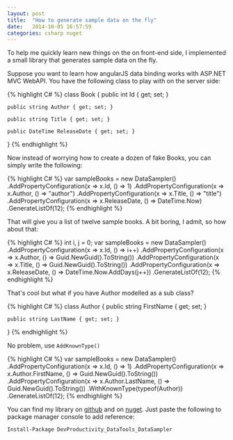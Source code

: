```yaml
---
layout: post
title:  "How to generate sample data on the fly"
date:   2014-10-05 16:57:59
categories: csharp nuget
---
```

To help me quickly learn new things on the on front-end side, I implemented a small library that generates sample data on the fly.

Suppose you want to learn how angularJS data binding works with ASP.NET MVC WebAPI. You have the following class to play with on the server side:

{% highlight C# %}
class Book
{
    public int Id { get; set; }

    public string Author { get; set; }

    public string Title { get; set; }

    public DateTime ReleaseDate { get; set; }
}
{% endhighlight %}

Now instead of worrying how to create a dozen of fake Books, you can simply write the following:

{% highlight C# %}
var sampleBooks = new DataSampler<Book>()
        .AddPropertyConfiguration(x => x.Id, () => 1)
        .AddPropertyConfiguration(x => x.Author, () => "author")
        .AddPropertyConfiguration(x => x.Title, () => "title")
        .AddPropertyConfiguration(x => x.ReleaseDate, () => DateTime.Now)
        .GenerateListOf(12);
{% endhighlight %}

That will give you a list of twelve sample books. A bit boring, I admit, so how about that:

{% highlight C# %}
int i, j = 0;
var sampleBooks = new DataSampler<Book>()
        .AddPropertyConfiguration(x => x.Id, () => i++)
        .AddPropertyConfiguration(x => x.Author, () => Guid.NewGuid().ToString())
        .AddPropertyConfiguration(x => x.Title, () => Guid.NewGuid().ToString())
        .AddPropertyConfiguration(x => x.ReleaseDate, () => DateTime.Now.AddDays(j++))
        .GenerateListOf(12);
{% endhighlight %}

That's cool but what if you have Author modelled as a sub class?

{% highlight C# %}
class Author
{
    public string FirstName { get; set; }

    public string LastName { get; set; }
}
{% endhighlight %}

No problem, use `AddKnownType()`

{% highlight C# %}
var sampleBooks = new DataSampler<Book>()
        .AddPropertyConfiguration(x => x.Id, () => 1)
        .AddPropertyConfiguration(x => x.Author.FirstName, () => Guid.NewGuid().ToString())
        .AddPropertyConfiguration(x => x.Author.LastName, () => Guid.NewGuid().ToString())
        .WithKnownType(typeof(Author))
        .GenerateListOf(12);
{% endhighlight %}

You can find my library on [github] and on [nuget]. Just paste the following to package manager console to add reference:

`Install-Package DevProductivity_DataTools_DataSampler`

[github]: https://github.com/benetkiewicz/DataSampler/
[nuget]: https://www.nuget.org/packages/DevProductivity_DataTools_DataSampler/
